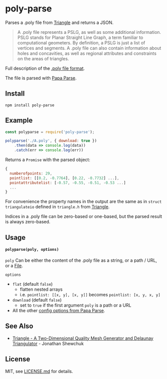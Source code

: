 poly-parse
==========

Parses a .poly file from [Triangle](https://www.cs.cmu.edu/~quake/triangle.html) and returns a JSON.

> A .poly file represents a PSLG, as well as some additional information. PSLG stands for Planar Straight Line Graph, a term familiar to computational geometers. By definition, a PSLG is just a list of vertices and segments. A .poly file can also contain information about holes and concavities, as well as regional attributes and constraints on the areas of triangles.

Full description of the [.poly file format](https://www.cs.cmu.edu/~quake/triangle.poly.html).

The file is parsed with [Papa Parse](https://www.npmjs.com/package/papaparse).

## Install
```
npm install poly-parse
```

## Example
```js
const polyparse = require('poly-parse');

polyparse('./A.poly', { download: true })
	.then(data => console.log(data))
	.catch(err => console.log(err))
```
Returns a `Promise` with the parsed object:

```js
{
  numberofpoints: 29,
  pointlist: [[0.2, -0.7764], [0.22, -0.7732] ...],
  pointattributelist: [-0.57, -0.55, -0.51, -0.53 ...]
  ...
}
```

For convenience the property names in the output are the same as in `struct triangulateio` defined in `triangle.h` from [Triangle](https://www.cs.cmu.edu/~quake/triangle.html).

Indices in a .poly file can be zero-based or one-based, but the parsed result is always zero-based.


## Usage

#### `polyparse(poly, options)`

`poly` Can be either the content of the .poly file as a string, or a path / URL, or a [File](https://developer.mozilla.org/en-US/docs/Web/API/File). 

`options`
- `flat` (default `false`)
  - flatten nested arrays
  - i.e. `pointlist: [[x, y], [x, y]]` becomes `pointlist: [x, y, x, y]`
- `download` (default `false`)
  - set to `true` if the first argument `poly` is a path or a URL
- All the other [config options from Papa Parse](https://www.papaparse.com/docs#config).


## See Also

- [Triangle - A Two-Dimensional Quality Mesh Generator and Delaunay Triangulator](https://www.cs.cmu.edu/~quake/triangle.html) - Jonathan Shewchuk


## License

MIT, see [LICENSE.md](LICENSE.md) for details.
